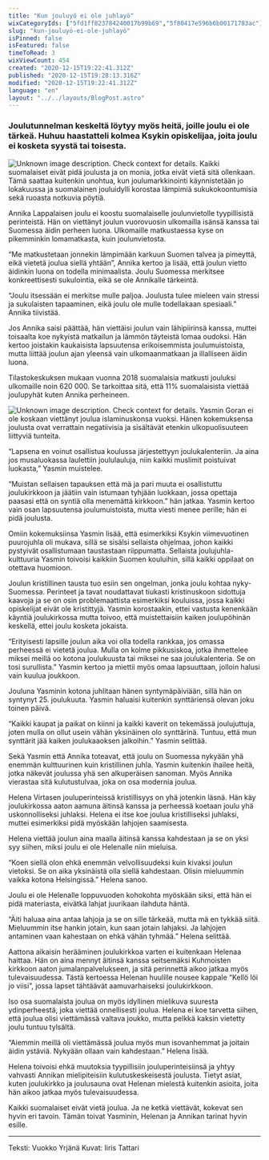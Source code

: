 ```yaml
---
title: "Kun jouluyö ei ole juhlayö"
wixCategoryIds: ["5fd1ff823784240017b99b69","5f80417e596b6b00171783ac"]
slug: "kun-jouluyö-ei-ole-juhlayö"
isPinned: false
isFeatured: false
timeToRead: 3
wixViewCount: 454
created: "2020-12-15T19:22:41.312Z"
published: "2020-12-15T19:28:13.316Z"
modified: "2020-12-15T19:22:41.312Z"
language: "en"
layout: "../../layouts/BlogPost.astro"
---
```

### Joulutunnelman keskeltä löytyy myös heitä, joille joulu ei ole tärkeä. Huhuu haastatteli kolmea Ksykin opiskelijaa, joita joulu ei kosketa syystä tai toisesta.

![Unknown image description. Check context for details.](https://static.wixstatic.com/media/2da4fc_70c6194f8a9d4f0d99b379f36b6bc20d~mv2.jpg)
Kaikki suomalaiset eivät pidä joulusta ja on monia, jotka eivät vietä sitä ollenkaan. Tämä saattaa kuitenkin unohtua, kun joulumarkkinointi käynnistetään jo lokakuussa ja suomalainen jouluidylli korostaa lämpimiä sukukokoontumisia sekä ruoasta notkuvia pöytiä.

Annika Lappalaisen joulu ei koostu suomalaiselle joulunvietolle tyypillisistä perinteistä. Hän on viettänyt joulun vuorovuosin ulkomailla isänsä kanssa tai Suomessa äidin perheen luona. Ulkomaille matkustaessa kyse on pikemminkin lomamatkasta, kuin joulunvietosta.&nbsp;

“Me matkustetaan jonnekin lämpimään karkuun Suomen talvea ja pimeyttä, eikä vietetä joulua siellä yhtään”, Annika kertoo ja lisää, että joulun vietto äidinkin luona on todella minimaalista. Joulu Suomessa merkitsee konkreettisesti sukulointia, eikä se ole Annikalle tärkeintä.&nbsp;

“Joulu itsessään ei merkitse mulle paljoa. Joulusta tulee mieleen vain stressi ja sukulaisten tapaaminen, eikä joulu ole mulle todellakaan spesiaali.” Annika tiivistää.

Jos Annika saisi päättää, hän viettäisi joulun vain lähipiirinsä kanssa, muttei toisaalta  koe nykyistä matkailun ja lämmön täyteistä lomaa oudoksi. Hän kertoo joistakin kaukaisista lapsuutensa erikoisemmista joulumuistoista, mutta liittää joulun ajan yleensä vain ulkomaanmatkaan ja illalliseen äidin luona.

Tilastokeskuksen mukaan vuonna 2018 suomalaisia matkusti jouluksi ulkomaille noin 620 000. Se tarkoittaa sitä, että 11% suomalaisista viettää joulupyhät kuten Annika perheineen.&nbsp;


![Unknown image description. Check context for details.](https://static.wixstatic.com/media/2da4fc_3b495ba1f37d4f1496c735c459f5228d~mv2.jpg)
Yasmin Goran ei ole koskaan viettänyt joulua islaminuskonsa vuoksi. Hänen kokemuksensa joulusta ovat verrattain negatiivisia ja sisältävät etenkin ulkopuolisuuteen liittyviä tunteita.

“Lapsena en voinut osallistua koulussa järjestettyyn joulukalenteriin. Ja aina jos musaluokassa laulettiin joululauluja, niin kaikki muslimit poistuivat luokasta,” Yasmin muistelee.

“Muistan sellaisen tapauksen että mä ja pari muuta ei osallistuttu joulukirkkoon ja jäätiin vain istumaan tyhjään luokkaan, jossa opettaja paasasi että on syntiä olla menemättä kirkkoon.” hän jatkaa. Yasmin kertoo vain osan lapsuutensa joulumuistoista, mutta viesti menee perille; hän ei pidä joulusta.&nbsp;

Omiin kokemuksiinsa Yasmin lisää, että esimerkiksi Ksykin viimevuotinen puurojuhla oli mukava, sillä se sisälsi sellaista ohjelmaa, johon kaikki pystyivät osallistumaan taustastaan riippumatta. Sellaista joulujuhla-kulttuuria Yasmin toivoisi kaikkiin Suomen kouluihin, sillä kaikki oppilaat on otettava huomioon.&nbsp;

Joulun kristillinen tausta tuo esiin sen ongelman, jonka joulu kohtaa nyky-Suomessa. Perinteet ja tavat noudattavat tiukasti kristinuskoon sidottuja kaavoja ja se on osin problemaattista esimerkiksi kouluissa, jossa kaikki opiskelijat eivät ole kristittyjä. Yasmin korostaakin, ettei vastusta kenenkään käyntiä joulukirkossa mutta toivoo, että muistettaisiin kaiken joulupöhinän keskellä, ettei joulu kosketa jokaista.

“Erityisesti lapsille joulun aika voi olla todella rankkaa, jos omassa perheessä ei vietetä joulua. Mulla on kolme pikkusiskoa, jotka ihmettelee miksei meillä oo kotona joulukuusta tai miksei ne saa joulukalenteria. Se on tosi surullista.” Yasmin kertoo ja miettii myös omaa lapsuuttaan, jolloin halusi vain kuulua joukkoon.

Jouluna Yasminin kotona juhlitaan hänen syntymäpäiviään, sillä hän on syntynyt 25. joulukuuta. Yasmin haluaisi kuitenkin synttäriensä olevan joku toinen päivä.

“Kaikki kaupat ja paikat on kiinni ja kaikki kaverit on tekemässä joulujuttuja, joten mulla on ollut usein vähän yksinäinen olo synttärinä. Tuntuu, että mun synttärit jää kaiken joulukaaoksen jalkoihin.” Yasmin selittää.

Sekä Yasmin että Annika toteavat, että joulu on Suomessa nykyään yhä enemmän kulttuurinen kuin kristillinen juhla. Yasmin kuitenkin ihailee heitä, jotka näkevät joulussa yhä sen alkuperäisen sanoman. Myös Annika vierastaa sitä kulutustulvaa, joka on osa modernia joulua.

Helena Virtasen jouluperinteissä kristillisyys on yhä jotenkin läsnä. Hän käy joulukirkossa aaton aamuna äitinsä kanssa ja perheessä koetaan joulu yhä uskonnolliseksi juhlaksi. Helena ei itse koe joulua kristilliseksi juhlaksi, muttei esimerkiksi pidä myöskään lahjojen saamisesta.&nbsp;

Helena viettää joulun aina maalla äitinsä kanssa kahdestaan ja se on yksi syy siihen, miksi joulu ei ole Helenalle niin mieluisa.&nbsp;&nbsp;

“Koen siellä olon ehkä enemmän velvollisuudeksi kuin kivaksi joulun vietoksi. Se on aika yksinäistä olla siellä kahdestaan. Olisin mieluummin vaikka kotona Helsingissä.” Helena sanoo.

Joulu ei ole Helenalle loppuvuoden kohokohta myöskään siksi, että hän ei pidä materiasta, eivätkä lahjat juurikaan ilahduta häntä.&nbsp;

“Äiti haluaa aina antaa lahjoja ja se on sille tärkeää, mutta mä en tykkää siitä. Mieluummin itse hankin jotain, kun saan jotain lahjaksi. Ja lahjojen antaminen vaan kahestaan on ehkä vähän tyhmää.” Helena selittää.

Aattona aikaisin herääminen joulukirkkoa varten ei kuitenkaan Helenaa haittaa. Hän on aina mennyt äitinsä kanssa seitsemäksi Kuhmoisten kirkkoon aaton jumalanpalvelukseen, ja sitä perinnettä aikoo jatkaa myös tulevaisuudessa. Tästä kertoessa Helenan huulille nousee kappale “Kellö löi jo viisi”, jossa lapset tähtäävät aamuvarhaiseksi joulukirkkoon.

Iso osa suomalaista joulua on myös idyllinen mielikuva suuresta ydinperheestä, joka viettää onnellisesti joulua. Helena ei koe tarvetta siihen, että joulua olisi viettämässä valtava joukko, mutta pelkkä kaksin vietetty joulu tuntuu tylsältä.

“Aiemmin meillä oli viettämässä joulua myös mun isovanhemmat ja joitain äidin ystäviä. Nykyään ollaan vain kahdestaan.” Helena lisää.&nbsp;

Helena toivoisi ehkä muutoksia tyypillisiin jouluperinteisiinsä ja yhtyy vahvasti Annikan mielipiteisiin kulutuskeskeisestä joulusta. Tietyt asiat, kuten joulukirkko ja joulusauna ovat Helenan mielestä kuitenkin asioita, joita hän aikoo jatkaa myös tulevaisuudessa.&nbsp;

Kaikki suomalaiset eivät vietä joulua. Ja ne ketkä viettävät, kokevat sen hyvin eri tavoin. Tämän toivat Yasminin, Helenan ja Annikan tarinat hyvin esille.&nbsp;


---
Teksti: Vuokko Yrjänä
Kuvat: Iiris Tattari

